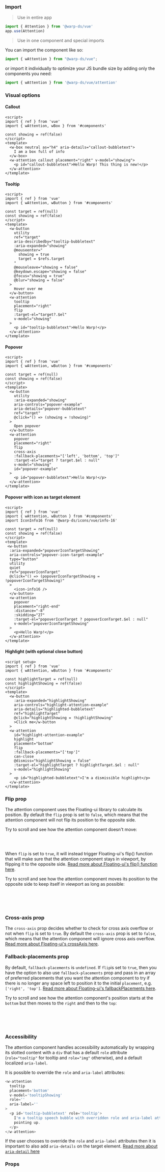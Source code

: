 ### Import

> Use in entire app

```js
import { Attention } from '@warp-ds/vue'
app.use(Attention)
```

> Use in one component and special imports

You can import the component like so:
```js
import { wAttention } from "@warp-ds/vue";
```

or import it individually to optimize your JS bundle size by adding only the components you need:
```js
import { wAttention } from '@warp-ds/vue/attention'

```

### Visual options

#### Callout

```vue
<script>
import { ref } from 'vue'
import { wAttention, wBox } from '#components'

const showing = ref(false)
</script>
<template>
  <w-box neutral as="h4" aria-details="callout-bubbletext">
    I am a box full of info
  </w-box>
  <w-attention callout placement="right" v-model="showing">
    <p id="callout-bubbletext">Hello Warp! This thing is new!</p>
  </w-attention>
</template>
```

#### Tooltip

```vue
<script>
import { ref } from 'vue'
import { wAttention, wButton } from '#components'

const target = ref(null)
const showing = ref(false)
</script>
<template>
  <w-button
    utility
    ref="target"
    aria-describedby="tooltip-bubbletext"
    :aria-expanded="showing"
    @mouseenter="
      showing = true
      target = $refs.target
    "
    @mouseleave="showing = false"
    @keydown.escape="showing = false"
    @focus="showing = true"
    @blur="showing = false"
  >
    Hover over me
  </w-button>
  <w-attention
    tooltip
    placement="right"
    flip
    :target-el="target?.$el"
    v-model="showing"
  >
    <p id="tooltip-bubbletext">Hello Warp!</p>
  </w-attention>
</template>
```

#### Popover

```vue
<script>
import { ref } from 'vue'
import { wAttention, wButton } from '#components'

const target = ref(null)
const showing = ref(false)
</script>
<template>
  <w-button
    utility
    :aria-expanded="showing"
    aria-controls="popover-example"
    aria-details="popover-bubbletext"
    ref="target"
    @click="() => (showing = !showing)"
  >
    Open popover
  </w-button>
  <w-attention
    popover
    placement="right"
    flip
    cross-axis
    :fallback-placements="['left', 'bottom', 'top']"
    :target-el="target ? target.$el : null"
    v-model="showing"
    id="popover-example"
  >
    <p id="popover-bubbletext">Hello Warp!</p>
  </w-attention>
</template>
```

#### Popover with icon as target element

```vue
<script>
import { ref } from 'vue'
import { wAttention, wButton } from '#components'
import IconInfo16 from '@warp-ds/icons/vue/info-16'

const target = ref(null)
const showing = ref(false)
</script>
<template>
 <w-button
  :aria-expanded="popoverIconTargetShowing"
  aria-controls="popover-icon-target-example"
  type="button"
  utility
  quiet
  ref="popoverIconTarget"
  @click="() => (popoverIconTargetShowing = !popoverIconTargetShowing)"
  >
    <icon-info16 />
  </w-button>
  <w-attention
    popover
    placement="right-end"
    :distance="-8"
    :skidding="27"
    :target-el="popoverIconTarget ? popoverIconTarget.$el : null"
    v-model="popoverIconTargetShowing"
  >
    <p>Hello Warp!</p>
  </w-attention>
</template>
```

#### Highlight (with optional close button)

```vue
<script setup>
import { ref } from 'vue'
import { wAttention, wButton } from '#components'

const highlightTarget = ref(null)
const highlightShowing = ref(false)
</script>
<template>
  <w-button
    :aria-expanded="highlightShowing"
    aria-controls="highlight-attention-example"
    aria-details="highlighted-bubbletext"
    ref="highlightTarget"
    @click="highlightShowing = !highlightShowing"
    >Click me</w-button
  >
  <w-attention
    id="highlight-attention-example"
    highlight
    placement="bottom"
    flip
    :fallback-placements="['top']"
    can-close
    @dismiss="highlightShowing = false"
    :target-el="highlightTarget ? highlightTarget.$el : null"
    v-model="highlightShowing"
  >
    <p id="highlighted-bubbletext">I'm a dismissible highlight</p>
  </w-attention>
</template>
```
### Flip prop
The attention component uses the Floating-ui library to calculate its position. By default the `flip` prop is set to `false`, which means that the attention component will not flip its position to the opposite side.

Try to scroll and see how the attention component doesn't move:

<attention-static-example />
<br>
<br>

When `flip` is set to `true`, it will instead trigger Floating-ui's flip() function that will make sure that the attention component stays in viewport, by flipping it to the opposite side. <a target="_blank" href="https://floating-ui.com/docs/flip">Read more about Floating-ui's flip() function here</a>.

Try to scroll and see how the attention component moves its position to the opposite side to keep itself in viewport as long as possible:
<br>
<br>
<br>
<attention-flip-example />
<br>
<br>

### Cross-axis prop
The `cross-axis` prop decides whether to check for cross axis overflow or not when `flip` is set to `true`. By default the `cross-axis` prop is set to `false`, which means that the attention component will ignore cross axis overflow. <a target="_blank" href="https://floating-ui.com/docs/flip#crossaxis">Read more about Floating-ui's crossAxis here</a>.

### Fallback-placements prop
By default, `fallback-placements` is `undefined`. If `flip`is set to `true`, then you have the option to also use `fallback-placements` prop and pass in an array of preferred placements that you want the attention component to try if there is no longer any space left to position it to the initial `placement`, e.g. `['right', 'top']`. <a target="_blank" href="https://floating-ui.com/docs/flip#fallbackplacements">Read more about Floating-ui's fallbackPlacements here</a>.

Try to scroll and see how the attention component's position starts at the `bottom` but then moves to the `right` and then to the `top`: 
<br>
<br>
<br>
<attention-fallback-placements-example />
<br>
<br>

### Accessibility

The attention component handles accessibility automatically by wrapping its slotted content with a `div` that has a default `role` attribute (`role="tooltip"` for tooltip and `role="img"` otherwise), and a default localized `aria-label`.

It is possible to override the `role` and `aria-label` attributes:

```js
<w-attention
  tooltip
  placement='bottom'
  v-model='tooltipShowing'
  role=''
  aria-label=''
>
  <p id='tooltip-bubbletext' role='tooltip'>
    I'm a tooltip speech bubble with overridden role and aria-label attributes
    pointing up.
  </p>
</w-attention>
```

If the user chooses to override the `role` and `aria-label` attributes then it is important to also add `aria-details` on the target element. <a target="_blank" href="https://developer.mozilla.org/en-US/docs/Web/Accessibility/ARIA/Attributes/aria-details">Read more about `aria-detail` here</a>

### Props

<api-table type="vue" component="Attention" />
